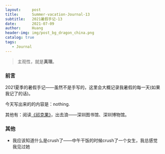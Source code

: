 ```yaml
---
layout:     post
title:      Summer-vacation-Journal-13
subtitle:   2021暑假手记-13
date:       2021-07-09
author:     Huang
header-img: img/post_bg_dragon_china.png
catalog: true
tags:
   - Journal
---
```


> 主观性，就是**真理**。

### 前言

2021夏季的暑假手记——虽然不是手写的，这里会大概记录我暑假的每一天(如果我记了的话)。

今天写出来的的内容是：nothing.

其他有：阅读[《祁克果》](https://book.douban.com/subject/35025145/)，出去浪——深圳图书馆、深圳博物馆。

### 其他

* 我应该知道什么是crush了——中午干饭的时候crush了一个女生，我总感觉我见过她
